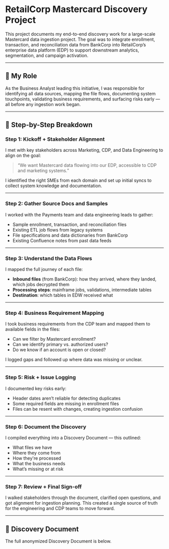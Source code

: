 # RetailCorp Mastercard Discovery Project

This project documents my end-to-end discovery work for a large-scale Mastercard data ingestion project. The goal was to integrate enrollment, transaction, and reconciliation data from BankCorp into RetailCorp’s enterprise data platform (EDP) to support downstream analytics, segmentation, and campaign activation.

---

## 🧠 My Role

As the Business Analyst leading this initiative, I was responsible for identifying all data sources, mapping the file flows, documenting system touchpoints, validating business requirements, and surfacing risks early — all before any ingestion work began.

---

## 🧭 Step-by-Step Breakdown

### Step 1: Kickoff + Stakeholder Alignment
I met with key stakeholders across Marketing, CDP, and Data Engineering to align on the goal:
> “We want Mastercard data flowing into our EDP, accessible to CDP and marketing systems.”

I identified the right SMEs from each domain and set up initial syncs to collect system knowledge and documentation.

---

### Step 2: Gather Source Docs and Samples
I worked with the Payments team and data engineering leads to gather:
- Sample enrollment, transaction, and reconciliation files
- Existing ETL job flows from legacy systems
- File specifications and data dictionaries from BankCorp
- Existing Confluence notes from past data feeds

---

### Step 3: Understand the Data Flows
I mapped the full journey of each file:
- **Inbound files** (from BankCorp): how they arrived, where they landed, which jobs decrypted them
- **Processing steps**: mainframe jobs, validations, intermediate tables
- **Destination**: which tables in EDW received what

---

### Step 4: Business Requirement Mapping
I took business requirements from the CDP team and mapped them to available fields in the files:
- Can we filter by Mastercard enrollment?
- Can we identify primary vs. authorized users?
- Do we know if an account is open or closed?

I logged gaps and followed up where data was missing or unclear.

---

### Step 5: Risk + Issue Logging
I documented key risks early:
- Header dates aren’t reliable for detecting duplicates
- Some required fields are missing in enrollment files
- Files can be resent with changes, creating ingestion confusion

---

### Step 6: Document the Discovery
I compiled everything into a Discovery Document — this outlined:
- What files we have
- Where they come from
- How they're processed
- What the business needs
- What’s missing or at risk

---

### Step 7: Review + Final Sign-off
I walked stakeholders through the document, clarified open questions, and got alignment for ingestion planning. This created a single source of truth for the engineering and CDP teams to move forward.

---

## 📎 Discovery Document

The full anonymized Discovery Document is below.
